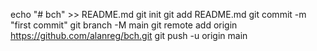 echo "# bch" >> README.md
git init
git add README.md
git commit -m "first commit"
git branch -M main
git remote add origin https://github.com/alanreg/bch.git
git push -u origin main
